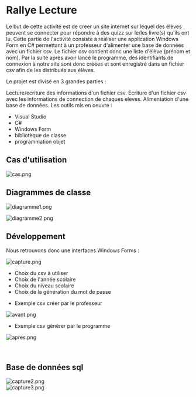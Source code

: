 <h1>Rallye Lecture</h1>
Le but de cette activité est de creer un site internet sur lequel des élèves peuvent se connecter pour répondre à des quizz sur le/les livre(s) qu'ils ont lu. Cette partie de l'activité consiste à réaliser une application Windows Form en C# permettant à un professeur d'alimenter une base de données avec un fichier csv. Le fichier csv contient donc une liste d'élève (prénom et nom). Par la suite après avoir lancé le programme, des identifiants de connexion à notre site sont donc créées et sont enregistré dans un fichier csv afin de les distribués aux élèves.

Le projet est divisé en 3 grandes parties :

Lecture/ecriture des informations d'un fichier csv.
Ecriture d'un fichier csv avec les informations de connection de chaques eleves.
Alimentation d'une base de données.
Les outils mis en oeuvre :

* Visual Studio
* C#
* Windows Form
* bibliotèque de classe
* programmation objet

<h2>Cas d'utilisation</h2>

![cas.png](https://image.noelshack.com/fichiers/2019/16/5/1555661769-capture.png)<br>

<h2>Diagrammes de classe</h2>

![diagramme1.png](https://image.noelshack.com/fichiers/2019/16/5/1555661772-capture2.png)<br>

![diagramme2.png](https://image.noelshack.com/fichiers/2019/16/5/1555661774-capture3.png)<br>

<h2>Développement</h2>


Nous retrouvons donc une interfaces Windows Forms :

![capture.png](https://image.noelshack.com/fichiers/2019/15/3/1554852483-capture.png)<br>


<ul>
  <li>Choix du csv à utiliser</li>
  <li>Choix de l'année scolaire</li>
  <li>Choix du niveau scolaire</li>
  <li>Choix de la génération du mot de passe</li>
</ul>



* Exemple csv créer par le professeur

![avant.png](https://image.noelshack.com/fichiers/2019/16/5/1555667248-capture4.png)<br>

* Exemple csv générer par le programme

![apres.png](https://image.noelshack.com/fichiers/2019/16/5/1555667252-capture5.png)<br>

<br>
<h2>Base de données sql</h2>

![capture2.png](https://image.noelshack.com/fichiers/2019/15/3/1554853662-sans-titre.png)<br>
![capture3.png](https://image.noelshack.com/fichiers/2019/15/3/1554853750-capture2.png)<br>
